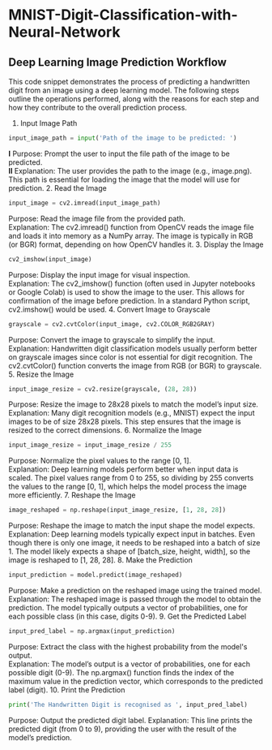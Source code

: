 # MNIST-Digit-Classification-with-Neural-Network



## Deep Learning Image Prediction Workflow
This code snippet demonstrates the process of predicting a handwritten digit from an image using a deep learning model. The following steps outline the operations performed, along with the reasons for each step and how they contribute to the overall prediction process.

1. Input Image Path

``` Python
input_image_path = input('Path of the image to be predicted: ')
```
 **I** Purpose: Prompt the user to input the file path of the image to be predicted.<br>
 **II** Explanation: The user provides the path to the image (e.g., image.png). This path is essential for loading 
     the image that the model will use for prediction.
2. Read the Image
``` Python
input_image = cv2.imread(input_image_path)
```
Purpose: Read the image file from the provided path.<br>
Explanation: The cv2.imread() function from OpenCV reads the image file and loads it into memory as a NumPy array. The image is typically in RGB (or BGR) format, depending on how OpenCV handles it.
3. Display the Image
``` Python
cv2_imshow(input_image)
```
Purpose: Display the input image for visual inspection.<br>
Explanation: The cv2_imshow() function (often used in Jupyter notebooks or Google Colab) is used to show the image to the user. This allows for confirmation of the image before prediction. In a standard Python script, cv2.imshow() would be used.
4. Convert Image to Grayscale
``` Python
grayscale = cv2.cvtColor(input_image, cv2.COLOR_RGB2GRAY)
```
Purpose: Convert the image to grayscale to simplify the input.<br>
Explanation: Handwritten digit classification models usually perform better on grayscale images since color is not essential for digit recognition. The cv2.cvtColor() function converts the image from RGB (or BGR) to grayscale.
5. Resize the Image
``` Python
input_image_resize = cv2.resize(grayscale, (28, 28))
```
Purpose: Resize the image to 28x28 pixels to match the model’s input size.<br>
Explanation: Many digit recognition models (e.g., MNIST) expect the input images to be of size 28x28 pixels. This step ensures that the image is resized to the correct dimensions.
6. Normalize the Image
``` Python
input_image_resize = input_image_resize / 255
```
Purpose: Normalize the pixel values to the range [0, 1].<br>
Explanation: Deep learning models perform better when input data is scaled. The pixel values range from 0 to 255, so dividing by 255 converts the values to the range [0, 1], which helps the model process the image more efficiently.
7. Reshape the Image
``` Python
image_reshaped = np.reshape(input_image_resize, [1, 28, 28])
```
Purpose: Reshape the image to match the input shape the model expects.<br>
Explanation: Deep learning models typically expect input in batches. Even though there is only one image, it needs to be reshaped into a batch of size 1. The model likely expects a shape of [batch_size, height, width], so the image is reshaped to [1, 28, 28].
8. Make the Prediction
``` Python
input_prediction = model.predict(image_reshaped)
```
Purpose: Make a prediction on the reshaped image using the trained model.<br>
Explanation: The reshaped image is passed through the model to obtain the prediction. The model typically outputs a vector of probabilities, one for each possible class (in this case, digits 0-9).
9. Get the Predicted Label
``` Python
input_pred_label = np.argmax(input_prediction)
```
Purpose: Extract the class with the highest probability from the model's output.<br>
Explanation: The model’s output is a vector of probabilities, one for each possible digit (0-9). The np.argmax() function finds the index of the maximum value in the prediction vector, which corresponds to the predicted label (digit).
10. Print the Prediction
``` Python
print('The Handwritten Digit is recognised as ', input_pred_label)
```
Purpose: Output the predicted digit label.
Explanation: This line prints the predicted digit (from 0 to 9), providing the user with the result of the model’s prediction.

